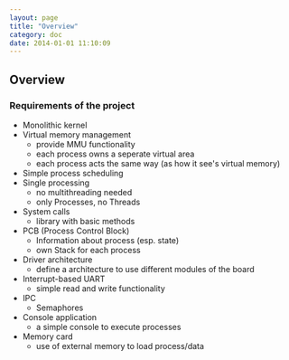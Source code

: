 ```yaml
---
layout: page
title: "Overview"
category: doc
date: 2014-01-01 11:10:09
---
```


## Overview

### Requirements of the project

- Monolithic kernel
- Virtual memory management
  - provide MMU functionality
  - each process owns a seperate virtual area
  - each process acts the same way (as how it see's virtual memory)
- Simple process scheduling
- Single processing
  - no multithreading needed
  - only Processes, no Threads
- System calls
  - library with basic methods
- PCB (Process Control Block)
  - Information about process (esp. state)
  - own Stack for each process
- Driver architecture
  - define a architecture to use different modules of the board
- Interrupt-based UART
  - simple read and write functionality
- IPC
  - Semaphores
- Console application
  - a simple console to execute processes
- Memory card
  - use of external memory to load process/data
  
